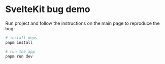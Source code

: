 # SvelteKit bug demo

Run project and follow the instructions on the main page to reproduce the bug:

```bash
# install deps
pnpm install

# run the app
pnpm run dev
```
